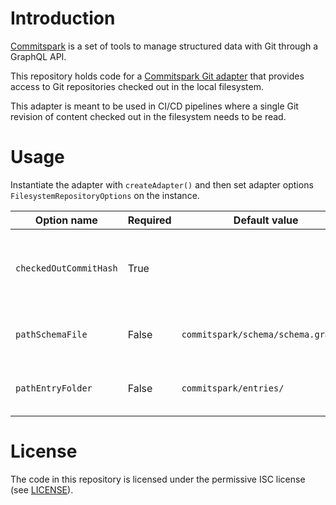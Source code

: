 # Introduction

[Commitspark](https://commitspark.com) is a set of tools to manage structured data with Git through a GraphQL API.

This repository holds code for a [Commitspark Git adapter](https://github.com/commitspark/git-adapter) that provides
access to Git repositories checked out in the local filesystem.

This adapter is meant to be used in CI/CD pipelines where a single Git revision of content checked out in the filesystem
needs to be read.

# Usage

Instantiate the adapter with `createAdapter()` and then set adapter options `FilesystemRepositoryOptions` on the
instance.

| Option name            | Required | Default value                       | Description                                                 |
|------------------------|----------|-------------------------------------|-------------------------------------------------------------|
| `checkedOutCommitHash` | True     |                                     | Git hash / revision currently checked out in the filesystem |
| `pathSchemaFile`       | False    | `commitspark/schema/schema.graphql` | Path to schema file in repository                           |
| `pathEntryFolder`      | False    | `commitspark/entries/`              | Path to folder for content entries                          |

# License

The code in this repository is licensed under the permissive ISC license (see [LICENSE](LICENSE)).
